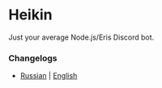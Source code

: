 # Heikin
Just your average Node.js/Eris Discord bot.

### Changelogs
* [Russian](CHANGELOG_ru.md) | [English](CHANGELOG_en.md)
